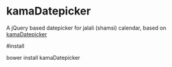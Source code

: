 # kamaDatepicker
A jQuery based datepicker for jalali (shamsi) calendar, based on <a href="https://github.com/Hadi290/kamaDatepicker" target="_blank">kamaDatepicker</a>

#install

bower install kamaDatepicker
